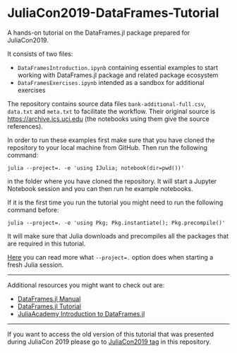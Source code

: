 # JuliaCon2019-DataFrames-Tutorial

A hands-on tutorial on the DataFrames.jl package prepared for JuliaCon2019.

It consists of two files:
* `DataFramesIntroduction.ipynb` containing essential examples to start working
  with DataFrames.jl package and related package ecosystem
* `DataFramesExercises.ipynb` intended as a sandbox for additional exercises

The repository contains source data files `bank-additional-full.csv`, `data.txt`
and `meta.txt` to facilitate the workflow. Their original source is
https://archive.ics.uci.edu (the notebooks using them give the source
references).

In order to run these examples first make sure that you have cloned the
repository to your local machine from GitHub. Then run the following command:
```
julia --project=. -e 'using IJulia; notebook(dir=pwd())'
```
in the folder where you have cloned the repository. It will start a Jupyter
Notebook session and you can then run he example notebooks.

If it is the first time you run the tutorial you might need to run
the following command before:
```
julia --project=. -e 'using Pkg; Pkg.instantiate(); Pkg.precompile()'
```
It will make sure that Julia downloads and precompiles all the packages that
are required in this tutorial.

[Here](https://bkamins.github.io/julialang/2020/05/18/project-workflow.html)
you can read more what `--project=.` option does when starting a fresh Julia
session.

---

Additional resources you might want to check out are:

* [DataFrames.jl Manual](https://juliadata.github.io/DataFrames.jl/stable/)
* [DataFrames.jl Tutorial](https://github.com/bkamins/Julia-DataFrames-Tutorial/)
* [JuliaAcademy Introduction to DataFrames.jl](https://juliaacademy.com/p/introduction-to-dataframes-jl)

---

If you want to access the old version of this tutorial that was presented during
JuliaCon 2019 please go to
[JuliaCon2019 tag](https://github.com/bkamins/JuliaCon2019-DataFrames-Tutorial/tree/JuliaCon2019)
in this repository.
